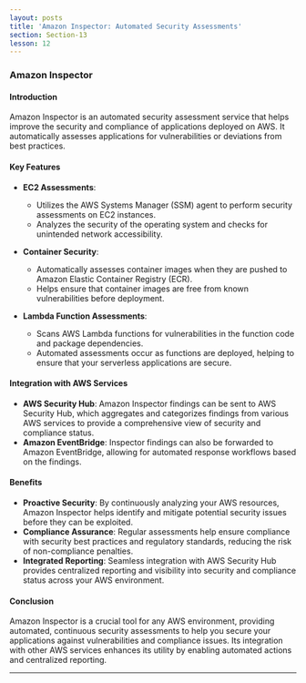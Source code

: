 ```yaml
---
layout: posts
title: 'Amazon Inspector: Automated Security Assessments'
section: Section-13
lesson: 12
---
```


### Amazon Inspector

#### Introduction

Amazon Inspector is an automated security assessment service that helps improve the security and compliance of applications deployed on AWS. It automatically assesses applications for vulnerabilities or deviations from best practices.

#### Key Features

- **EC2 Assessments**:

  - Utilizes the AWS Systems Manager (SSM) agent to perform security assessments on EC2 instances.
  - Analyzes the security of the operating system and checks for unintended network accessibility.

- **Container Security**:

  - Automatically assesses container images when they are pushed to Amazon Elastic Container Registry (ECR).
  - Helps ensure that container images are free from known vulnerabilities before deployment.

- **Lambda Function Assessments**:
  - Scans AWS Lambda functions for vulnerabilities in the function code and package dependencies.
  - Automated assessments occur as functions are deployed, helping to ensure that your serverless applications are secure.

#### Integration with AWS Services

- **AWS Security Hub**: Amazon Inspector findings can be sent to AWS Security Hub, which aggregates and categorizes findings from various AWS services to provide a comprehensive view of security and compliance status.
- **Amazon EventBridge**: Inspector findings can also be forwarded to Amazon EventBridge, allowing for automated response workflows based on the findings.

#### Benefits

- **Proactive Security**: By continuously analyzing your AWS resources, Amazon Inspector helps identify and mitigate potential security issues before they can be exploited.
- **Compliance Assurance**: Regular assessments help ensure compliance with security best practices and regulatory standards, reducing the risk of non-compliance penalties.
- **Integrated Reporting**: Seamless integration with AWS Security Hub provides centralized reporting and visibility into security and compliance status across your AWS environment.

#### Conclusion

Amazon Inspector is a crucial tool for any AWS environment, providing automated, continuous security assessments to help you secure your applications against vulnerabilities and compliance issues. Its integration with other AWS services enhances its utility by enabling automated actions and centralized reporting.

---
